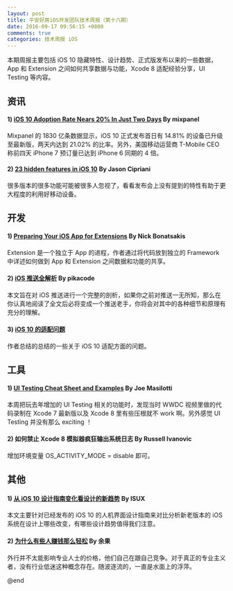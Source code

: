 ```yaml
---
layout: post
title: 平安好房iOS开发团队技术周报（第十八期）
date: 2016-09-17 09:56:15 +0800
comments: true
categories: 技术周报 iOS
---
```

本期周报主要包括 iOS 10 隐藏特性、设计趋势、正式版发布以来的一些数据，App 和 Extension 之间如何共享数据与功能，Xcode 8 适配经验分享，UI Testing 等内容。

<!--more-->

## 资讯

#### 1) [iOS 10 Adoption Rate Nears 20% In Just Two Days](https://blog.mixpanel.com/2016/09/08/apple-ios-10-data/) By mixpanel

Mixpanel 的 1830 亿条数据显示，iOS 10 正式发布首日有 14.81% 的设备已升级至最新版，两天内达到 21.02% 的比率。另外，美国移动运营商 T-Mobile CEO 称前四天 iPhone 7 预订量已达到 iPhone 6 同期的 4 倍。

#### 2) [23 hidden features in iOS 10](https://www.cnet.com/how-to/ios-10-hidden-features/) By Jason Cipriani

很多版本的很多功能可能被很多人忽视了，看看发布会上没有提到的特性有助于更大程度的利用好移动设备。

## 开发

#### 1) [Preparing Your iOS App for Extensions](https://www.raizlabs.com/dev/2016/09/preparing-ios-app-for-extensions/) By Nick Bonatsakis

Extension 是一个独立于 App 的进程，作者通过将代码放到独立的 Framework 中详述如何做到 App 和 Extension 之间数据和功能的共享。

#### 2) [iOS 推送全解析](http://www.jianshu.com/p/e9c313df746f) By pikacode

本文旨在对 iOS 推送进行一个完整的剖析，如果你之前对推送一无所知，那么在你认真地阅读了全文后必将变成一个推送老手，你将会对其中的各种细节和原理有充分的理解。

#### 3) [iOS 10 的适配问题](http://www.jianshu.com/p/f8151d556930)

作者总结的总结的一些关于 iOS 10 适配方面的问题。

## 工具

#### 1) [UI Testing Cheat Sheet and Examples](http://masilotti.com/ui-testing-cheat-sheet/) By Joe Masilotti

本周把玩去年增加的 UI Testing 相关的功能时，发现当时 WWDC 视频里做的代码录制在 Xcode 7 最新版以及 Xcode 8 里有些压根就不 work 啊。另外感觉 UI Testing 并没有那么 exciting ！

#### 2) 如何禁止 Xcode 8 模拟器疯狂输出系统日志 By Russell Ivanovic

增加环境变量 OS_ACTIVITY_MODE = disable 即可。

## 其他

#### 1) [从 iOS 10 设计指南变化看设计的新趋势](https://isux.tencent.com/ios-10-design-trends.html) By ISUX

本文主要针对已经发布的 iOS 10 的人机界面设计指南来对比分析新老版本的 iOS 系统在设计上哪些改变，有哪些设计趋势值得我们注意。

#### 2) [为什么有些人赚钱那么轻松](http://yuguo.us/weblog/shut-up-and-take-the-money/) By 余果

外行并不太能影响专业人士的价格，他们自己在跟自己竞争。对于真正的专业主义者，没有行业低迷这种概念存在。随波逐流的，一直是水面上的浮萍。

@end